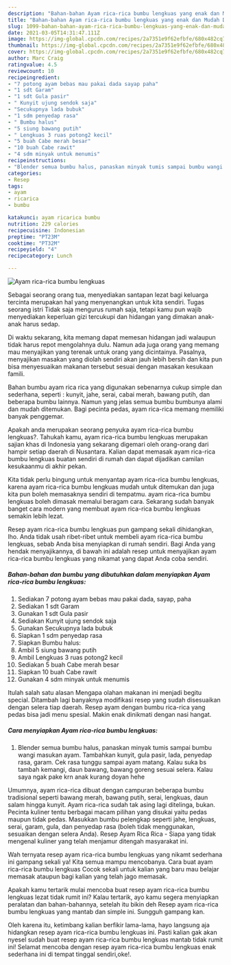```yaml
---
description: "Bahan-bahan Ayam rica-rica bumbu lengkuas yang enak dan Mudah Dibuat"
title: "Bahan-bahan Ayam rica-rica bumbu lengkuas yang enak dan Mudah Dibuat"
slug: 1099-bahan-bahan-ayam-rica-rica-bumbu-lengkuas-yang-enak-dan-mudah-dibuat
date: 2021-03-05T14:31:47.111Z
image: https://img-global.cpcdn.com/recipes/2a7351e9f62efbfe/680x482cq70/ayam-rica-rica-bumbu-lengkuas-foto-resep-utama.jpg
thumbnail: https://img-global.cpcdn.com/recipes/2a7351e9f62efbfe/680x482cq70/ayam-rica-rica-bumbu-lengkuas-foto-resep-utama.jpg
cover: https://img-global.cpcdn.com/recipes/2a7351e9f62efbfe/680x482cq70/ayam-rica-rica-bumbu-lengkuas-foto-resep-utama.jpg
author: Marc Craig
ratingvalue: 4.5
reviewcount: 10
recipeingredient:
- "7 potong ayam bebas mau pakai dada sayap paha"
- "1 sdt Garam"
- "1 sdt Gula pasir"
- " Kunyit ujung sendok saja"
- "Secukupnya lada bubuk"
- "1 sdm penyedap rasa"
- " Bumbu halus"
- "5 siung bawang putih"
- " Lengkuas 3 ruas potong2 kecil"
- "5 buah Cabe merah besar"
- "10 buah Cabe rawit"
- "4 sdm minyak untuk menumis"
recipeinstructions:
- "Blender semua bumbu halus, panaskan minyak tumis sampai bumbu wangi masukan ayam. Tambahkan kunyit, gula pasir, lada, penyedap rasa, garam. Cek rasa tunggu sampai ayam matang. Kalau suka bs tambah kemangi, daun bawang, bawang goreng sesuai selera. Kalau saya ngak pake krn anak kurang doyan hehe"
categories:
- Resep
tags:
- ayam
- ricarica
- bumbu

katakunci: ayam ricarica bumbu 
nutrition: 229 calories
recipecuisine: Indonesian
preptime: "PT23M"
cooktime: "PT32M"
recipeyield: "4"
recipecategory: Lunch

---
```



![Ayam rica-rica bumbu lengkuas](https://img-global.cpcdn.com/recipes/2a7351e9f62efbfe/680x482cq70/ayam-rica-rica-bumbu-lengkuas-foto-resep-utama.jpg)

Sebagai seorang orang tua, menyediakan santapan lezat bagi keluarga tercinta merupakan hal yang menyenangkan untuk kita sendiri. Tugas seorang istri Tidak saja mengurus rumah saja, tetapi kamu pun wajib menyediakan keperluan gizi tercukupi dan hidangan yang dimakan anak-anak harus sedap.

Di waktu  sekarang, kita memang dapat memesan hidangan jadi walaupun tidak harus repot mengolahnya dulu. Namun ada juga orang yang memang mau menyajikan yang terenak untuk orang yang dicintainya. Pasalnya, menyajikan masakan yang diolah sendiri akan jauh lebih bersih dan kita pun bisa menyesuaikan makanan tersebut sesuai dengan masakan kesukaan famili. 

Bahan bumbu ayam rica rica yang digunakan sebenarnya cukup simple dan sederhana, seperti : kunyit, jahe, serai, cabai merah, bawang putih, dan beberapa bumbu lainnya. Namun yang jelas semua bumbu bumbunya alami dan mudah ditemukan. Bagi pecinta pedas, ayam rica-rica memang memiliki banyak penggemar.

Apakah anda merupakan seorang penyuka ayam rica-rica bumbu lengkuas?. Tahukah kamu, ayam rica-rica bumbu lengkuas merupakan sajian khas di Indonesia yang sekarang digemari oleh orang-orang dari hampir setiap daerah di Nusantara. Kalian dapat memasak ayam rica-rica bumbu lengkuas buatan sendiri di rumah dan dapat dijadikan camilan kesukaanmu di akhir pekan.

Kita tidak perlu bingung untuk menyantap ayam rica-rica bumbu lengkuas, karena ayam rica-rica bumbu lengkuas mudah untuk ditemukan dan juga kita pun boleh memasaknya sendiri di tempatmu. ayam rica-rica bumbu lengkuas boleh dimasak memalui beragam cara. Sekarang sudah banyak banget cara modern yang membuat ayam rica-rica bumbu lengkuas semakin lebih lezat.

Resep ayam rica-rica bumbu lengkuas pun gampang sekali dihidangkan, lho. Anda tidak usah ribet-ribet untuk membeli ayam rica-rica bumbu lengkuas, sebab Anda bisa menyiapkan di rumah sendiri. Bagi Anda yang hendak menyajikannya, di bawah ini adalah resep untuk menyajikan ayam rica-rica bumbu lengkuas yang nikamat yang dapat Anda coba sendiri.

<!--inarticleads1-->

##### Bahan-bahan dan bumbu yang dibutuhkan dalam menyiapkan Ayam rica-rica bumbu lengkuas:

1. Sediakan 7 potong ayam bebas mau pakai dada, sayap, paha
1. Sediakan 1 sdt Garam
1. Gunakan 1 sdt Gula pasir
1. Sediakan  Kunyit ujung sendok saja
1. Gunakan Secukupnya lada bubuk
1. Siapkan 1 sdm penyedap rasa
1. Siapkan  Bumbu halus:
1. Ambil 5 siung bawang putih
1. Ambil  Lengkuas 3 ruas potong2 kecil
1. Sediakan 5 buah Cabe merah besar
1. Siapkan 10 buah Cabe rawit
1. Gunakan 4 sdm minyak untuk menumis


Itulah salah satu alasan Mengapa olahan makanan ini menjadi begitu special. Ditambah lagi banyaknya modifikasi resep yang sudah disesuaikan dengan selera tiap daerah. Resep ayam dengan bumbu rica-rica yang pedas bisa jadi menu spesial. Makin enak dinikmati dengan nasi hangat. 

<!--inarticleads2-->

##### Cara menyiapkan Ayam rica-rica bumbu lengkuas:

1. Blender semua bumbu halus, panaskan minyak tumis sampai bumbu wangi masukan ayam. Tambahkan kunyit, gula pasir, lada, penyedap rasa, garam. Cek rasa tunggu sampai ayam matang. Kalau suka bs tambah kemangi, daun bawang, bawang goreng sesuai selera. Kalau saya ngak pake krn anak kurang doyan hehe


Umumnya, ayam rica-rica dibuat dengan campuran beberapa bumbu tradisional seperti bawang merah, bawang putih, serai, lengkuas, daun salam hingga kunyit. Ayam rica-rica sudah tak asing lagi ditelinga, bukan. Pecinta kuliner tentu berbagai macam pilihan yang disukai yaitu pedas maupun tidak pedas. Masukkan bumbu pelengkap seperti jahe, lengkuas, serai, garam, gula, dan penyedap rasa (boleh tidak menggunakan, sesuaikan dengan selera Anda). Resep Ayam Rica Rica - Siapa yang tidak mengenal kuliner yang telah menjamur ditengah masyarakat ini. 

Wah ternyata resep ayam rica-rica bumbu lengkuas yang nikamt sederhana ini gampang sekali ya! Kita semua mampu mencobanya. Cara buat ayam rica-rica bumbu lengkuas Cocok sekali untuk kalian yang baru mau belajar memasak ataupun bagi kalian yang telah jago memasak.

Apakah kamu tertarik mulai mencoba buat resep ayam rica-rica bumbu lengkuas lezat tidak rumit ini? Kalau tertarik, ayo kamu segera menyiapkan peralatan dan bahan-bahannya, setelah itu bikin deh Resep ayam rica-rica bumbu lengkuas yang mantab dan simple ini. Sungguh gampang kan. 

Oleh karena itu, ketimbang kalian berfikir lama-lama, hayo langsung aja hidangkan resep ayam rica-rica bumbu lengkuas ini. Pasti kalian gak akan nyesel sudah buat resep ayam rica-rica bumbu lengkuas mantab tidak rumit ini! Selamat mencoba dengan resep ayam rica-rica bumbu lengkuas enak sederhana ini di tempat tinggal sendiri,oke!.


